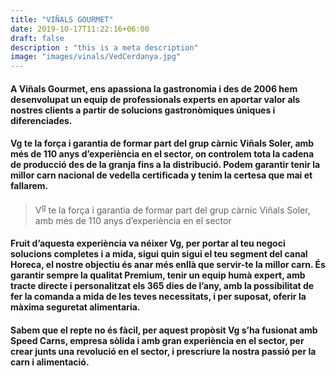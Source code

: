 ```yaml
---
title: "VIÑALS GOURMET"
date: 2019-10-17T11:22:16+06:00
draft: false
description : "this is a meta description"
image: "images/vinals/VedCerdanya.jpg"
---
```

#### A Viñals Gourmet, ens apassiona la gastronomia i des de 2006 hem desenvolupat un equip de professionals experts en aportar valor als nostres clients a partir de solucions gastronòmiques úniques i diferenciades.

####  Vg te la força i garantia de formar part del grup càrnic Viñals Soler, amb més de 110 anys d’experiència en el sector, on controlem tota la cadena de producció des de la granja fins a la distribució. Podem garantir tenir la millor carn nacional de vedella certificada y tenim la certesa que mai et fallarem.

> V<sup>g</sup> te la força i garantia de formar part del grup càrnic Viñals Soler, amb més de 110 anys d’experiència en el sector

####  Fruit d’aquesta experiència va néixer Vg, per portar al teu negoci solucions completes i a mida, sigui quin sigui el teu segment del canal Horeca, el nostre objectiu és anar més enllà que servir-te la millor carn. És garantir sempre la qualitat Premium, tenir un equip humà expert, amb tracte directe i personalitzat els 365 dies de l’any, amb la possibilitat de fer la comanda a mida de les teves necessitats, i per suposat, oferir la màxima seguretat alimentaria.

####  Sabem que el repte no és fàcil, per aquest propòsit Vg s’ha fusionat amb Speed Carns, empresa sòlida i amb gran experiència en el sector, per crear junts una revolució en el sector, i prescriure la nostra passió per la carn i alimentació.

